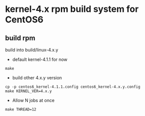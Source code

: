 # kernel-4.x rpm build system for CentOS6

## build rpm

build into build/linux-4.x.y

- default kernel-4.1.1 for now

```
make
```

- build other 4.x.y version

```
cp -p centos6_kernel-4.1.1.config centos6_kernel-4.x.y.config
make KERNEL_VER=4.x.y
```

- Allow N jobs at once

```
make THREAD=12
```
